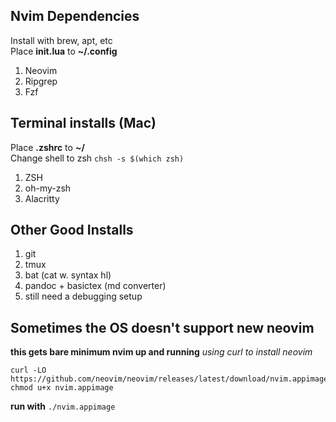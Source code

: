 ## Nvim Dependencies
Install with brew, apt, etc  
Place **init.lua** to **~/.config**  
1. Neovim 
2. Ripgrep
3. Fzf  

## Terminal installs (Mac)  
Place **.zshrc** to **~/**  
Change shell to zsh ```chsh -s $(which zsh)```
1. ZSH  
2. oh-my-zsh  
3. Alacritty

## Other Good Installs
1. git
2. tmux
3. bat (cat w. syntax hl)
4. pandoc + basictex (md converter)
5. still need a debugging setup


## Sometimes the OS doesn't support new neovim
**this gets bare minimum nvim up and running**
*using curl to install neovim*  
```
curl -LO https://github.com/neovim/neovim/releases/latest/download/nvim.appimage
chmod u+x nvim.appimage
```
**run with**
```./nvim.appimage```
